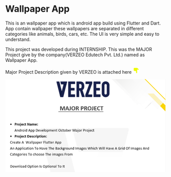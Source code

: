 # Wallpaper App
This is an wallpaper app which is android app build using Flutter and Dart. App contain wallpaper these wallpapers are separated in different categories like animals, birds, cars, etc. The UI is very simple and easy to understand. 

This project was developed during INTERNSHIP. This was the MAJOR Project give by the company(VERZEO Edutech Pvt. Ltd.) named as Wallpaper App.

Major Project Description given by VERZEO is attached here <img alt="Coding" width="20" src="https://github.com/sawantrohit144/Wallpaper-App/blob/main/hand-down-solid.png">

<img alt="Coding" width="600" src="https://github.com/sawantrohit144/Wallpaper-App/blob/main/Major%20Project%20Decription.PNG">
